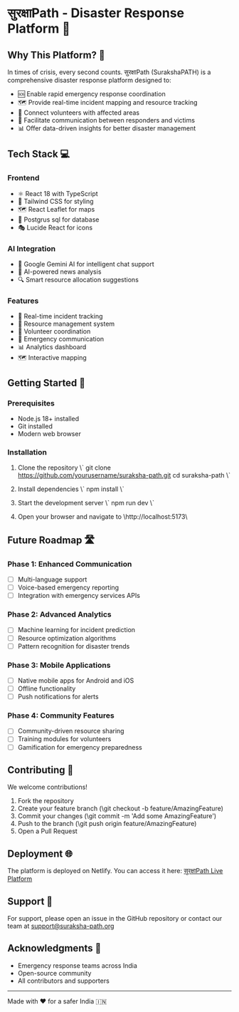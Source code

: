 # सुरक्षाPath - Disaster Response Platform 🚨



## Why This Platform? 🎯

In times of crisis, every second counts. सुरक्षाPath (SurakshaPATH) is a comprehensive disaster response platform designed to:

- 🆘 Enable rapid emergency response coordination
- 🗺 Provide real-time incident mapping and resource tracking
- 👥 Connect volunteers with affected areas
- 💬 Facilitate communication between responders and victims
- 📊 Offer data-driven insights for better disaster management

## Tech Stack 💻

### Frontend
- ⚛ React 18 with TypeScript
- 🎨 Tailwind CSS for styling
- 🗺 React Leaflet for maps
- 🔄 Postgrus sql for database
- 🎭 Lucide React for icons

### AI Integration
- 🤖 Google Gemini AI for intelligent chat support
- 📰 AI-powered news analysis
- 🔍 Smart resource allocation suggestions

### Features
- 📍 Real-time incident tracking
- 🚁 Resource management system
- 👥 Volunteer coordination
- 💬 Emergency communication
- 📊 Analytics dashboard
- 🗺 Interactive mapping

## Getting Started 🚀

### Prerequisites
- Node.js 18+ installed
- Git installed
- Modern web browser

### Installation

1. Clone the repository
\\\`
git clone https://github.com/yourusername/suraksha-path.git
cd suraksha-path
\\\`

2. Install dependencies
\\\`
npm install
\\\`

3. Start the development server
\\\`
npm run dev
\\\`

4. Open your browser and navigate to \http://localhost:5173\

## Future Roadmap 🛣

### Phase 1: Enhanced Communication
- [ ] Multi-language support
- [ ] Voice-based emergency reporting
- [ ] Integration with emergency services APIs

### Phase 2: Advanced Analytics
- [ ] Machine learning for incident prediction
- [ ] Resource optimization algorithms
- [ ] Pattern recognition for disaster trends

### Phase 3: Mobile Applications
- [ ] Native mobile apps for Android and iOS
- [ ] Offline functionality
- [ ] Push notifications for alerts

### Phase 4: Community Features
- [ ] Community-driven resource sharing
- [ ] Training modules for volunteers
- [ ] Gamification for emergency preparedness

## Contributing 🤝

We welcome contributions!

1. Fork the repository
2. Create your feature branch (\git checkout -b feature/AmazingFeature\)
3. Commit your changes (\git commit -m 'Add some AmazingFeature'\)
4. Push to the branch (\git push origin feature/AmazingFeature\)
5. Open a Pull Request

## Deployment 🌐

The platform is deployed on Netlify. You can access it here:
[सुरक्षाPath Live Platform](https://musical-rolypoly-50cb8c.netlify.app/)

## Support 💪

For support, please open an issue in the GitHub repository or contact our team at support@suraksha-path.org

## Acknowledgments 🙏

- Emergency response teams across India
- Open-source community
- All contributors and supporters

---

Made with ❤ for a safer India 🇮🇳
